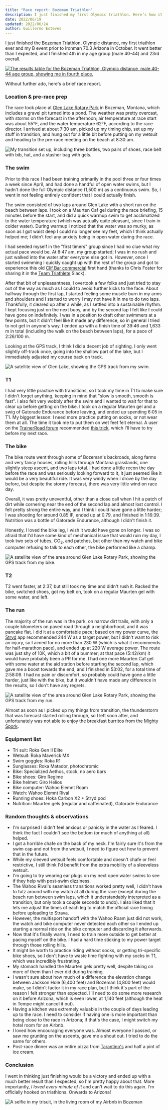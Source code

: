 ```yaml
---
title: "Race report: Bozeman Triathlon"
description: I just finished my first Olympic triathlon. Here’s how it went.
date: 2022/06/19
updated: 2022/06/24
author: Guillermo Esteves
---
```


I just finished the [Bozeman Triathlon][bt], Olympic distance, my first triathlon ever and my B event prior to Ironman 70.3 Arizona in October. It went better than I expected, and I finished 4th in my age group (male 40-44) and 23rd overall.

[![The results table for the Bozeman Triathlon, Olympic distance, male 40-44 age group, showing me in fourth place.](blog/2022-06-19-race-report-bozeman-triathlon/bozeman-olympic-male-40-44.png)][results]

[bt]: https://www.bozemantriathlon.com/
[results]: https://my.raceresult.com/208428/#0_7AF382

Without further ado, here's a brief race report.

### Location & pre-race prep

The race took place at [Glen Lake Rotary Park][glrp] in Bozeman, Montana, which includes a gravel pit turned into a pond. The weather was pretty overcast, with storms on the forecast in the afternoon; air temperature at race start was about 55°F, and the water temperature 62°F, according to the race director. I arrived at about 7:30 am, picked up my timing chip, set up my stuff in transition, and hung out for a little bit before putting on my wetsuit and heading to the pre-race meeting on the beach at 8:30 am.

![My transition set up, including three bottles, two pairs of shoes, race belt with bib, hat, and a stasher bag with gels.](blog/2022-06-19-race-report-bozeman-triathlon/IMG_5575.jpeg)

[glrp]: https://www.bozemansunriserotary.org/sitepage/glen-lake-rotary-park/glen-lake-rotary-park

### The swim

Prior to this race I had been training primarily in the pool three or four times a week since April, and had done a handful of open water swims, but I hadn't done the full Olympic distance (1,500 m) as a continuous swim. So, I went in not feeling entirely confident that I could actually finish.

The swim consisted of two laps around Glen Lake with a short run on the beach between laps. I took on a Maurten Caf gel during the race briefing, 15 minutes before the start, and did a quick warmup swim to get acclimatized to the water temperature (which was actually quite pleasant, since I train in colder water). During warmup I noticed that the water was so murky, as soon as I got waist deep I could no longer see my feet, which I think actually helped me; I didn’t feel any anxiety being in open water during the race.

I had seeded myself in the "first timers" group since I had no clue what my actual pace would be. At 8:47 am, my group started; I was in no rush and just walked into the water after everyone else got in. However, once I started swimming I quickly caught up with the rest of the group and got to experience this old [Clif Bar commercial][clif] first hand (thanks to Chris Foster for sharing it in the [Team Triathlete][tt] Slack).

[tt]: https://www.triathlete.com/training/members-can-get-access-now-to-all-the-benefits-of-team-triathlete/
[clif]: https://youtu.be/r3S0wu4Zbfk

After that bit of unpleasantness, I overtook a few folks and just tried to stay out of the way as much as I could to avoid further kicks to the face. About halfway through the first lap, I started feeling some muscle burn in my arms and shoulders and I started to worry I may not have it in me to do two laps. Thankfully, it cleared up after a while, as I settled into a sustainable rhythm. I kept focusing just on the next buoy, and by the second lap I felt like I could have gone on indefinitely. I was in a position to draft other swimmers at a few points, but it didn't feel like it made any difference, so in general I tried to not get in anyone's way. I ended up with a finish time of 39:46 and 1,633 m in total (including the walk on the beach between laps), for a pace of 2:26/100 m.

Looking at the GPS track, I think I did a decent job of sighting. I only went slightly off-track once, going into the shallow part of the lake, but I immediately adjusted my course back on track.

![A satellite view of Glen Lake, showing the GPS track from my swim.](blog/2022-06-19-race-report-bozeman-triathlon/swim-track.png)

### T1

I had very little practice with transitions, so I took my time in T1 to make sure I didn't forget anything, keeping in mind that "slow is smooth, smooth is fast". I also felt very wobbly after the swim and I wanted to wait for that to clear up before getting on the bike. I took on a regular Maurten gel and a swig of Gatorade Endurance before leaving, and ended up spending 6:05 in T1. My biggest lesson: I need more practice putting on socks, or not wear them at all. The time it took me to put them on wet feet felt eternal. A user on the [TrainerRoad forum][trf] recommended [this trick][socks], which I'll have to try before my next race.

[trf]: https://www.trainerroad.com/forum/t/the-short-course-triathlon-thread/55478/444?u=gesteves
[socks]: https://youtu.be/yc754UrViQY

### The bike

The bike route went through some of Bozeman's backroads, along farms and very fancy houses, rolling hills through Montana grasslands, one slightly steep ascent, and two laps total. I had done a little recon the day before the race and was seriously looking forward to it, it just seemed like it would be a very beautiful ride. It was very windy when I drove by the day before, but despite the stormy forecast, there was very little wind on race day.

Overall, it was pretty uneventful, other than a close call when I hit a patch of dirt while cornering near the end of the second lap and almost lost control. I felt pretty strong the entire way, and I think I could have gone a little harder; I was shooting for around 0.85 IF, ended up at 0.79, and finished in 1:16:39. Nutrition was a bottle of Gatorade Endurance, although I didn't finish it.

Honestly, I loved the bike leg, I wish it would have gone on longer. I was so afraid that I'd have some kind of mechanical issue that would ruin my day, I took two sets of tubes, CO<sub>2</sub>, and patches, but other than my watch and bike computer refusing to talk to each other, the bike performed like a champ.

![A satellite view of the area around Glen Lake Rotary Park, showing the GPS track from my bike.](blog/2022-06-19-race-report-bozeman-triathlon/bike-track.png)

### T2

T2 went faster, at 2:37, but still took my time and didn't rush it. Racked the bike, switched shoes, got my belt on, took on a regular Maurten gel with some water, and left.

### The run

The majority of the run was in the park, on narrow dirt trails, with only a couple kilometers on paved road through a neighborhood, and it was pancake flat. I did it at a comfortable pace; based on my power curve, the [Stryd][stryd] app recommended 244&nbsp;W as a target power, but I didn't want to risk an injury, so I aimed for no more than 230&nbsp;W (which is what it recommends for half-marathon pace), and ended up at 220&nbsp;W average power. The route was just shy of 10K, which a bit of a bummer; at that pace (5:42/km) it would have probably been a PR for me. I had one more Maurten Caf gel with some water at the aid station before starting the second lap, which gave me a boost towards the end, and I finished in 53:02, for a total time of 2:58:09. I had no pain or discomfort, so probably could have gone a little harder, just like with the bike, but it wouldn't have made any difference in the results, so I don't have any regrets.

![A satellite view of the area around Glen Lake Rotary Park, showing the GPS track from my run.](blog/2022-06-19-race-report-bozeman-triathlon/run-track.png)

Almost as soon as I picked up my things from transition, the thunderstorm that was forecast started rolling through, so I left soon after, and unfortunately was not able to enjoy the breakfast burritos from the [Mighty Spork][ms].

[stryd]: https://www.stryd.com
[ms]: https://www.forkandspoonbozeman.org/mightyspork

### Equipment list

* Tri suit: Roka Gen II Elite
* Wetsuit: Roka Maverick MX
* Swim goggles: Roka R1
* Sunglasses: Roka Matador, photochromic
* Bike: Specialized Aethos, stock, no aero bars
* Bike shoes: Giro Regime
* Bike helmet: Giro Helios
* Bike computer: Wahoo Elemnt Roam
* Watch: Wahoo Elemnt Rival
* Running shoes: Hoka Carbon X2 + Stryd pod
* Nutrition: Maurten gels (regular and caffeinated), Gatorade Endurance

### Random thoughts & observations

* I'm surprised I didn't feel anxious or panicky in the water as I feared. I think the fact I couldn't see the bottom (or much of anything at all) helped.
* I got a horrible chafe on the back of my neck. I'm fairly sure it's from the swim cap and not from the wetsuit, I need to figure out how to prevent that in the future.
* While my sleeved wetsuit feels comfortable and doesn't chafe or feel restrictive, I still think I'd benefit from the extra mobility of a sleeveless wetsuit.
* I'm going to try wearing ear plugs on my next open water swims to see if they help with post-swim dizziness.
* The Wahoo Rival's seamless transitions worked pretty well, I didn't have to futz around with my watch at all during the race (except during the beach run between swim laps, which it understandably interpreted as a transition, but only took a couple seconds to undo). I also liked that it lets me adjust the times of each leg to match the official race timing before uploading to Strava.
* However, the multisport handoff with the Wahoo Roam just did not work, the watch and bike computer never detected each other so I ended up starting a normal ride on the bike computer and discarding it afterwards.
* Now that it's finally warm, I need to train more outside to get better at pacing myself on the bike. I had a hard time sticking to my power target through those rolling hills.
* It might be worth to practice riding without socks, or getting tri-specific bike shoes, so I don't have to waste time fighting with my socks in T1, which was incredibly frustrating.
* My stomach handled the Maurten gels pretty well, despite taking on more of them than I ever did during training.
* I wasn't sure about how much of a difference the elevation change between Jackson Hole (6,400 feet) and Bozeman (4,800 feet) would make, so I didn't factor it in my race plan, but I think it's part of the reason I felt stronger than expected. I'll need to do some more research on it before Arizona, which is even lower, at 1,140 feet (although the heat in Tempe might cancel it out).
* Having a kitchen was extremely valuable in the couple of days leading up to the race. I need to consider if having one is more important than being close to the race in Arizona; if that's the case, I might switch my hotel room for an Airbnb.
* I loved how encouraging everyone was. Almost everyone I passed, or saw me grunting on the ascents, gave me a shout out. I tried to do the same for others.
* Post-race dinner was an entire pizza from [Tarantino's][tarantinos] and half a pint of ice cream.

[tarantinos]: https://bozemantarantinos.com/

### Conclusion

I went in thinking just finishing would be a victory and ended up with a much better result than I expected, so I'm pretty happy about that. More importantly, _I loved every minute of it_ and can't wait to do this again. I'm officially hooked on triathlons. Onwards to Arizona!

![A selfie in my trisuit, in the living room of my Airbnb in Bozeman](blog/2022-06-19-race-report-bozeman-triathlon/IMG_5579.jpeg)

